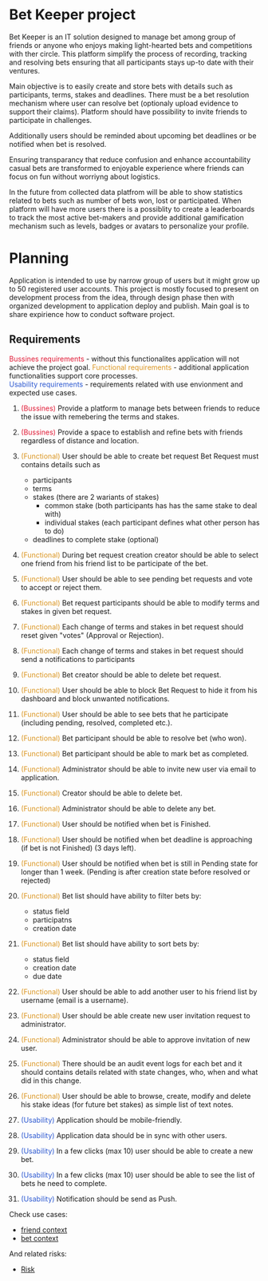 # Bet Keeper project

Bet Keeper is an IT solution designed to manage bet among group of friends or anyone who enjoys making light-hearted bets and competitions with ther circle. This platform simplify the process of recording, tracking and resolving bets ensuring that all participants stays up-to date with their ventures.

Main objective is to easily create and store bets with details such as participants, terms, stakes and deadlines. There must be a bet resolution mechanism where user can resolve bet (optionaly upload evidence to support their claims). Platform should have possibility to invite friends to participate in challenges.

Additionally users should be reminded about upcoming bet deadlines or be notified when bet is resolved. 

Ensuring transparancy that reduce confusion and enhance accountability casual bets are transformed to enjoyable experience where friends can focus on fun without worriyng about logistics. 

In the future from collected data platfrom will be able to show statistics related to bets such as number of bets won, lost or participated. When platform will have more users there is a possiblity to create a leaderboards to track the most active bet-makers and provide additional gamification mechanism such as levels, badges or avatars to personalize your profile.

# Planning

Application is intended to use by narrow group of users but it might grow up to 50 registered user accounts. This project is mostly focused to present on development process from the idea, through design phase then with organized development to application deploy and publish. Main goal is to share expirience how to conduct software project.

## Requirements

<span style="color: #E11E39">Bussines requirements</span> - without this functionalites application will not achieve the project goal. 
<span style="color: #DB9724">Functional requirements</span> - additional application functionalities support core processes.  
<span style="color: #2E5AD1">Usability requirements</span> - requirements related with use envionment and expected use cases.

1. <span style="color: #E11E39">(Bussines)</span> Provide a platform to manage bets between friends to reduce the issue with remebering the terms and stakes.
1. <span style="color: #E11E39">(Bussines)</span> Provide a space to establish and refine bets with friends regardless of distance and location.
2. <span style="color: #DB9724">(Functional)</span> User should be able to create bet request 
    Bet Request must contains details such as
    - participants
    - terms
    - stakes (there are 2 wariants of stakes)
        - common stake (both participants has has the same stake to deal with)
        - individual stakes (each participant defines what other person has to do)
    - deadlines to complete stake (optional)
3. <span style="color: #DB9724">(Functional)</span> During bet request creation creator should be able to select one friend from his friend list to be participate of the bet. 
4. <span style="color: #DB9724">(Functional)</span> User should be able to see pending bet requests and vote to accept or reject them.
5. <span style="color: #DB9724">(Functional)</span> Bet request participants should be able to modify terms and stakes in given bet request.
6. <span style="color: #DB9724">(Functional)</span> Each change of terms and stakes in bet request should reset given "votes" (Approval or Rejection).
6. <span style="color: #DB9724">(Functional)</span> Each change of terms and stakes in bet request should send a notifications to participants

7. <span style="color: #DB9724">(Functional)</span> Bet creator should be able to delete bet request.
8. <span style="color: #DB9724">(Functional)</span> User should be able to block Bet Request to hide it from his dashboard and block unwanted notifications.
9. <span style="color: #DB9724">(Functional)</span> User should be able to see bets that he participate (including pending, resolved, completed etc.).
3. <span style="color: #DB9724">(Functional)</span> Bet participant should be able to resolve bet (who won).
4. <span style="color: #DB9724">(Functional)</span> Bet participant should be able to mark bet as completed.
6. <span style="color: #DB9724">(Functional)</span> Administrator should be able to invite new user via email to application.
6. <span style="color: #DB9724">(Functional)</span> Creator should be able to delete bet.
6. <span style="color: #DB9724">(Functional)</span> Administrator should be able to delete any bet.
4. <span style="color: #DB9724">(Functional)</span> User should be notified when bet is Finished.
5. <span style="color: #DB9724">(Functional)</span> User should be notified when bet deadline is approaching (if bet is not Finished) (3 days left).

5. <span style="color: #DB9724">(Functional)</span> User should be notified when bet is still in Pending state for longer than 1 week. (Pending is after creation state before resolved or rejected)



8. <span style="color: #DB9724">(Functional)</span> Bet list should have ability to filter bets by:
    - status field
    - participatns
    - creation date
8. <span style="color: #DB9724">(Functional)</span> Bet list should have ability to sort bets by:
    - status field
    - creation date
    - due date
8. <span style="color: #DB9724">(Functional)</span> User should be able to add another user to his friend list by username (email is a username).
9. <span style="color: #DB9724">(Functional)</span> User should be able create new user invitation request to administrator.
10. <span style="color: #DB9724">(Functional)</span> Administrator should be able to approve invitation of new user.
8. <span style="color: #DB9724">(Functional)</span> There should be an audit event logs for each bet and it should contains details related with state changes, who, when and what did in this change. 

8. <span style="color: #DB9724">(Functional)</span> User should be able to browse, create, modify and delete his stake ideas (for future bet stakes) as simple list of text notes.

11. <span style="color: #2E5AD1">(Usability)</span> Application should be mobile-friendly.
11. <span style="color: #2E5AD1">(Usability)</span> Application data should be in sync with other users.
12. <span style="color: #2E5AD1">(Usability)</span> In a few clicks (max 10) user should be able to create a new bet.
13. <span style="color: #2E5AD1">(Usability)</span> In a few clicks (max 10) user should be able to see the list of bets he need to complete.
5. <span style="color: #2E5AD1">(Usability)</span> Notification should be send as Push.


Check use cases:
- [friend context](./use_cases/friend_context.md)
- [bet context](./use_cases/bet_context.md)

And related risks:
- [Risk](./01-risks)